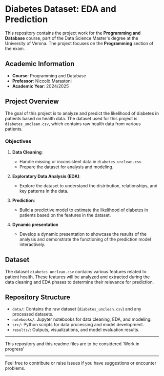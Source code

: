 # Diabetes Dataset: EDA and Prediction  

This repository contains the project work for the **Programming and Database** course, part of the Data Science Master's degree at the University of Verona. The project focuses on the **Programming** section of the exam.  

## Academic Information  
- **Course**: Programming and Database  
- **Professor**: Niccolò Marastoni  
- **Academic Year**: 2024/2025  

## Project Overview  
The goal of this project is to analyze and predict the likelihood of diabetes in patients based on health data. The dataset used for this project is `diabetes_unclean.csv`, which contains raw health data from various patients.  

### Objectives  
1. **Data Cleaning**:  
    - Handle missing or inconsistent data in `diabetes_unclean.csv`.  
    - Prepare the dataset for analysis and modeling.  

2. **Exploratory Data Analysis (EDA)**:  
    - Explore the dataset to understand the distribution, relationships, and key patterns in the data.  

3. **Prediction**:  
    - Build a predictive model to estimate the likelihood of diabetes in patients based on the features in the dataset.  

4. **Dynamic presentation**
    - Develop a dynamic presentation to showcase the results of the analysis and demonstrate the functioning of the prediction model interactively.

## Dataset  
The dataset `diabetes_unclean.csv` contains various features related to patient health. These features will be analyzed and extracted during the data cleaning and EDA phases to determine their relevance for prediction.  

## Repository Structure  
- `data/`: Contains the raw dataset (`diabetes_unclean.csv`) and any processed datasets.  
- `notebooks/`: Jupyter notebooks for data cleaning, EDA, and modeling.  
- `src/`: Python scripts for data processing and model development.  
- `results/`: Outputs, visualizations, and model evaluation results.  


___
This repository and this readme files are to be considered 'Work in progress'

---  
Feel free to contribute or raise issues if you have suggestions or encounter problems.  
